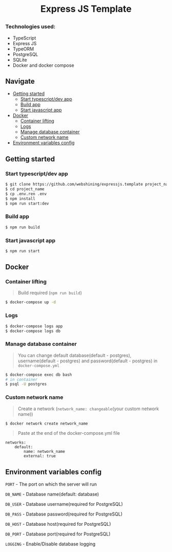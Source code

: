 # <p align="center">Express JS Template</p>
### Technologies used:
* TypeScript
* Express JS
* TypeORM
* PostgreSQL
* SQLite
* Docker and docker compose
## Navigate
* [Getting started](#getting-started)
    * [Start typescript/dev app](#start-typescriptdev-app)
    * [Build app](#build-app)
    * [Start javascript app](#start-javascript-app)
* [Docker](#docker)
    * [Сontainer lifting](#сontainer-lifting)
    * [Logs](#logs)
    * [Manage database container](#manage-database-container)
    * [Custom network name](#custom-network-name)
* [Environment variables config](#environment-variables-config)
## Getting started
### Start typescript/dev app
```bash
$ git clone https://github.com/webshining/expressjs.template project_name
$ cd project_name
$ cp .env.ren .env
$ npm install
$ npm run start:dev
```
### Build app
```bash
$ npm run build
```
### Start javascript app
```bash
$ npm run start
```
## Docker
### Сontainer lifting
> Build required (`npm run build`)
```bash
$ docker-compose up -d
```
### Logs
```bash
$ docker-compose logs app
$ docker-compose logs db
```
### Manage database container
>You can change default database(default - postgres), username(default - postgres) and password(default - postgres) in `docker-compose.yml`
```bash
$ docker-compose exec db bash
# in container
$ psql -U postgres
```
### Custom network name
>Сreate a network (`network_name: changeable`(your custom network name))
```bash
$ docker network create network_name
```
>Paste at the end of the docker-compose.yml file
```
networks:
    default:
        name: network_name
        external: true
```
## Environment variables config
`PORT` - The port on which the server will run

`DB_NAME` - Database name(default: database)

`DB_USER` - Database username(required for PostgreSQL)

`DB_PASS` - Database password(required for PostgreSQL)

`DB_HOST` - Database host(required for PostgreSQL)

`DB_PORT` - Database port(required for PostgreSQL)

`LOGGING` - Enable/Disable database logging 
